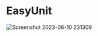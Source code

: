 # EasyUnit

![Screenshot 2023-06-10 231309](https://github.com/PKSharma96/Temperature_Converter/assets/77106007/9cf816c1-5fa5-4183-a15c-22398121efc7)
